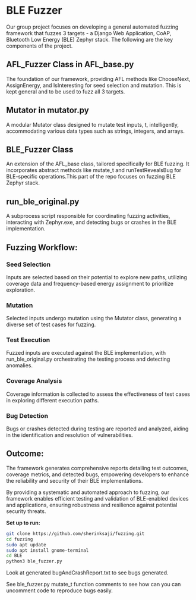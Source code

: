 # BLE Fuzzer

Our group project focuses on developing a general automated fuzzing framework that fuzzes 3 targets - a Django Web Application, CoAP, Bluetooth Low Energy (BLE) Zephyr stack. The following are the key components of the project.

## AFL_Fuzzer Class in AFL_base.py

The foundation of our framework, providing AFL methods like ChooseNext, AssignEnergy, and IsInteresting for seed selection and mutation. This is kept general and to be used to fuzz all 3 targets.

## Mutator in mutator.py

A modular Mutator class designed to mutate test inputs, t, intelligently, accommodating various data types such as strings, integers, and arrays.

## BLE_Fuzzer Class

An extension of the AFL_base class, tailored specifically for BLE fuzzing. It incorporates abstract methods like mutate_t and runTestRevealsBug for BLE-specific operations.This part of the repo focuses on fuzzing BLE Zephyr stack.

## run_ble_original.py

A subprocess script responsible for coordinating fuzzing activities, interacting with Zephyr.exe, and detecting bugs or crashes in the BLE implementation.

## Fuzzing Workflow:

### Seed Selection

Inputs are selected based on their potential to explore new paths, utilizing coverage data and frequency-based energy assignment to prioritize exploration.

### Mutation

Selected inputs undergo mutation using the Mutator class, generating a diverse set of test cases for fuzzing.

### Test Execution

Fuzzed inputs are executed against the BLE implementation, with run_ble_original.py orchestrating the testing process and detecting anomalies.

### Coverage Analysis

Coverage information is collected to assess the effectiveness of test cases in exploring different execution paths.

### Bug Detection

Bugs or crashes detected during testing are reported and analyzed, aiding in the identification and resolution of vulnerabilities.

## Outcome:

The framework generates comprehensive reports detailing test outcomes, coverage metrics, and detected bugs, empowering developers to enhance the reliability and security of their BLE implementations.

By providing a systematic and automated approach to fuzzing, our framework enables efficient testing and validation of BLE-enabled devices and applications, ensuring robustness and resilience against potential security threats.

**Set up to run:**

```bash
git clone https://github.com/sherinksaji/fuzzing.git
cd fuzzing
sudo apt update
sudo apt install gnome-terminal
cd BLE
python3 ble_fuzzer.py
```

Look at generated bugAndCrashReport.txt to see bugs generated.

See ble_fuzzer.py mutate_t function comments to see how can you can uncomment code to reproduce bugs easily.
